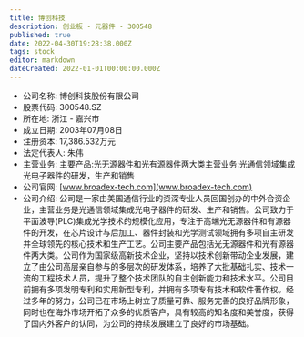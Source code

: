 ```yaml
---
title: 博创科技
description: 创业板 - 元器件 - 300548
published: true
date: 2022-04-30T19:28:38.000Z
tags: stock
editor: markdown
dateCreated: 2022-01-01T00:00:00.000Z
---
```


- 公司名称: 博创科技股份有限公司
- 股票代码: 300548.SZ
- 所在地: 浙江 - 嘉兴市
- 成立日期: 2003年07月08日
- 注册资本: 17,386.532万元
- 法定代表人: 朱伟
- 主营业务: 主要产品:光无源器件和光有源器件两大类主营业务:光通信领域集成光电子器件的研发，生产和销售
- 公司官网: [www.broadex-tech.com](www.broadex-tech.com)
- 公司介绍: 公司是一家由美国通信行业的资深专业人员回国创办的中外合资企业，主营业务是光通信领域集成光电子器件的研发、生产和销售。公司致力于平面波导(PLC)集成光学技术的规模化应用，专注于高端光无源器件和有源器件的开发，在芯片设计与后加工、器件封装和光学测试领域拥有多项自主研发并全球领先的核心技术和生产工艺。公司主要产品包括光无源器件和光有源器件两大类。公司作为国家级高新技术企业，坚持以技术创新带动企业发展，建立了由公司高层亲自参与的多层次的研发体系，培养了大批基础扎实、技术一流的工程技术人员，提升了整个技术团队的自主创新能力和技术水平。公司目前拥有多项发明专利和实用新型专利，并拥有多项专有技术和软件著作权。经过多年的努力，公司已在市场上树立了质量可靠、服务完善的良好品牌形象，同时也在海外市场开拓了众多的优质客户，具有较高的知名度和美誉度，获得了国内外客户的认同，为公司的持续发展建立了良好的市场基础。



